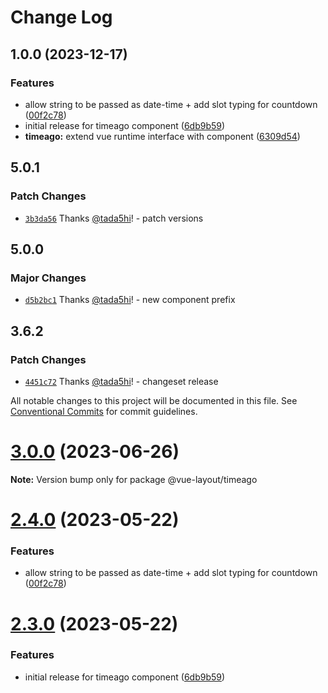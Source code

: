 # Change Log

## 1.0.0 (2023-12-17)


### Features

* allow string to be passed as date-time + add slot typing for countdown ([00f2c78](https://github.com/tada5hi/vue-layout/commit/00f2c7889f3a4ae6e051605be1a5332ed85b1259))
* initial release for timeago component ([6db9b59](https://github.com/tada5hi/vue-layout/commit/6db9b593b7678bf9788141795559553ec8fdf860))
* **timeago:** extend vue runtime interface with component ([6309d54](https://github.com/tada5hi/vue-layout/commit/6309d54352da65845386a58fdc8f41fd6f0ad3ba))

## 5.0.1

### Patch Changes

- [`3b3da56`](https://github.com/tada5hi/vue-layout/commit/3b3da56d5d59a5520bd3572de29370d2556df766) Thanks [@tada5hi](https://github.com/tada5hi)! - patch versions

## 5.0.0

### Major Changes

- [`d5b2bc1`](https://github.com/tada5hi/vue-layout/commit/d5b2bc1903f055f33c3ac3c842f97854e21111be) Thanks [@tada5hi](https://github.com/tada5hi)! - new component prefix

## 3.6.2

### Patch Changes

- [`4451c72`](https://github.com/tada5hi/vue-layout/commit/4451c729042652256800a1cd1f94d78fe00d7f48) Thanks [@tada5hi](https://github.com/tada5hi)! - changeset release

All notable changes to this project will be documented in this file.
See [Conventional Commits](https://conventionalcommits.org) for commit guidelines.

# [3.0.0](https://github.com/tada5hi/vue-layout/compare/v2.8.4...v3.0.0) (2023-06-26)

**Note:** Version bump only for package @vue-layout/timeago

# [2.4.0](https://github.com/tada5hi/vue-layout/compare/v2.3.1...v2.4.0) (2023-05-22)

### Features

- allow string to be passed as date-time + add slot typing for countdown ([00f2c78](https://github.com/tada5hi/vue-layout/commit/00f2c7889f3a4ae6e051605be1a5332ed85b1259))

# [2.3.0](https://github.com/tada5hi/vue-layout/compare/v2.2.3...v2.3.0) (2023-05-22)

### Features

- initial release for timeago component ([6db9b59](https://github.com/tada5hi/vue-layout/commit/6db9b593b7678bf9788141795559553ec8fdf860))
